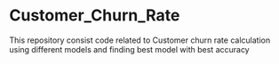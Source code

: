 # Customer_Churn_Rate
This repository consist code related to Customer churn rate calculation using different models and finding best model with best accuracy
